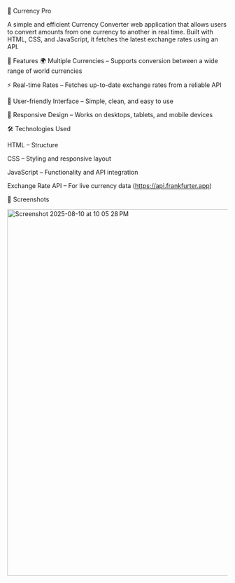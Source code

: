💱 Currency Pro

A simple and efficient Currency Converter web application that allows users to convert amounts from one currency to another in real time. Built with HTML, CSS, and JavaScript, it fetches the latest exchange rates using an API.

🚀 Features
🌍 Multiple Currencies – Supports conversion between a wide range of world currencies

⚡ Real-time Rates – Fetches up-to-date exchange rates from a reliable API

🎯 User-friendly Interface – Simple, clean, and easy to use

📱 Responsive Design – Works on desktops, tablets, and mobile devices

🛠️ Technologies Used

HTML – Structure

CSS – Styling and responsive layout

JavaScript – Functionality and API integration

Exchange Rate API – For live currency data (https://api.frankfurter.app)

📸 Screenshots

<img width="1129" height="836" alt="Screenshot 2025-08-10 at 10 05 28 PM" src="https://github.com/user-attachments/assets/b975d351-5093-4ea3-a111-d3263e25e40a" />


